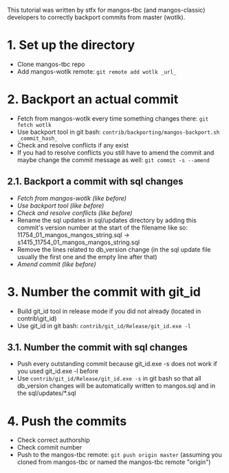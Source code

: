 This tutorial was written by stfx for mangos-tbc (and mangos-classic) developers to correctly backport commits from master (wotlk).

# 1. Set up the directory
  * Clone mangos-tbc repo
  * Add mangos-wotlk remote: `git remote add wotlk _url_`

# 2. Backport an actual commit
  * Fetch from mangos-wotlk every time something changes there: `git fetch wotlk`
  * Use backport tool in git bash: `contrib/backporting/mangos-backport.sh _commit_hash_`
  * Check and resolve conflicts if any exist
  * If you had to resolve conflicts you still have to amend the commit and maybe change the commit message as well: `git commit -s --amend`

## 2.1. Backport a commit with sql changes
  * _Fetch from mangos-wotlk (like before)_
  * _Use backport tool (like before)_
  * _Check and resolve conflicts (like before)_
  * Rename the sql updates in sql/updates directory by adding this commit's version number at the start of the filename like so: 11754_01_mangos_mangos_string.sql -> s1415_11754_01_mangos_mangos_string.sql
  * Remove the lines related to db_version change (in the sql update file usually the first one and the empty line after that)
  * _Amend commit (like before)_

# 3. Number the commit with git_id
  * Build git_id tool in release mode if you did not already (located in contrib\git_id)
  * Use git_id in git bash: `contrib/git_id/Release/git_id.exe -l`

## 3.1. Number the commit with sql changes
  * Push every outstanding commit because git_id.exe -s does not work if you used git_id.exe -l before
  * Use `contrib/git_id/Release/git_id.exe -s` in git bash so that all db_version changes will be automatically written to mangos.sql and in the sql/updates/*.sql

# 4. Push the commits
  * Check correct authorship
  * Check commit number
  * Push to the mangos-tbc remote: `git push origin master` (assuming you cloned from mangos-tbc or named the mangos-tbc remote "origin")